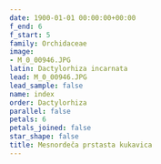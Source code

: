 ```yaml
---
date: 1900-01-01 00:00:00+00:00
f_end: 6
f_start: 5
family: Orchidaceae
image:
- M_0_00946.JPG
latin: Dactylorhiza incarnata
lead: M_0_00946.JPG
lead_sample: false
name: index
order: Dactylorhiza
parallel: false
petals: 6
petals_joined: false
star_shape: false
title: Mesnordeča prstasta kukavica
---
```


